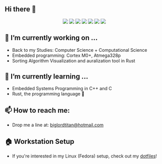 ## Hi there 👋

<p align="center">
  <img src="https://img.shields.io/badge/neovim-%2357A143.svg?&style=for-the-badge&logo=neovim&logoColor=white"/>
  <img src="https://img.shields.io/badge/c-%2300599C.svg?style=for-the-badge&logo=c&logoColor=white">
  <img src="https://img.shields.io/badge/c++-%2300599C.svg?style=for-the-badge&logo=c%2B%2B&logoColor=white">
  <img src="https://img.shields.io/badge/rust-%23000000.svg?&style=for-the-badge&logo=rust&logoColor=white"/>
  <img src="https://img.shields.io/badge/lua-%232C2D72.svg?&style=for-the-badge&logo=lua&logoColor=white"/>
  <img src="https://img.shields.io/badge/python-3670A0?style=for-the-badge&logo=python&logoColor=ffdd54"/>
  <img src="https://img.shields.io/badge/java-846a1d?style=for-the-badge&logo=javalang&logoColor=white"/>
</p>

<!-- ![Top Langs](https://github-readme-stats.vercel.app/api/top-langs/?username=arminveres&layout=compact) -->
<!--
Does't work:
&hide=vimscript,css,html,scss,sass)
-->
## 🔭 I’m currently working on ...

- Back to my Studies: Computer Science + Computational Science
- Embedded programming: Cortex M0+, Atmega328p
- Sorting Algorithm Visualization and auralization tool in Rust

## 🌱 I’m currently learning ...

- Embedded Systems Programming in C++ and C
- Rust, the programming language 🦀

## 📫 How to reach me:

- Drop me a line at: biglordtitan@hotmail.com

## 🏠 Workstation Setup

- If you're interested in my Linux (Fedora) setup, check out my [dotfiles](https://github.com/arminveres/dotfiles)!

<!--
Here are some ideas to get you started:
- 👯 I’m looking to collaborate on ...
- 🤔 I’m looking for help with ...
- 💬 Ask me about ...
- ⚡ Fun fact: ...
-->
